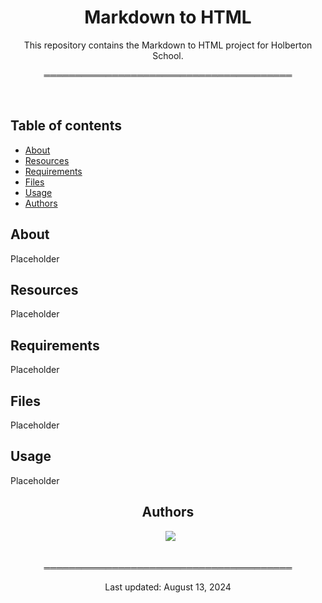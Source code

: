 <div align="center">
  
<h1> Markdown to HTML </h1>

This repository contains the Markdown to HTML project for Holberton School.

</div>

<div align="center">

════════════════════════════════════════

</div>

<br>

## Table of contents
* [About](#about)
* [Resources](#resources)
* [Requirements](#requirements)
* [Files](#files)
* [Usage](#usage)
* [Authors](#authors)

## About
Placeholder

## Resources
Placeholder

## Requirements
Placeholder

## Files
Placeholder

## Usage
Placeholder

<div align="center">

## Authors
  
&ensp;[<img src="https://img.shields.io/badge/Nitsu47-%23121011.svg?style=for-the-badge&logo=github&logoColor=white">](https://github.com/Nitsu47)

<br>
════════════════════════════════════════
<br>

Last updated: August 13, 2024

</div>
